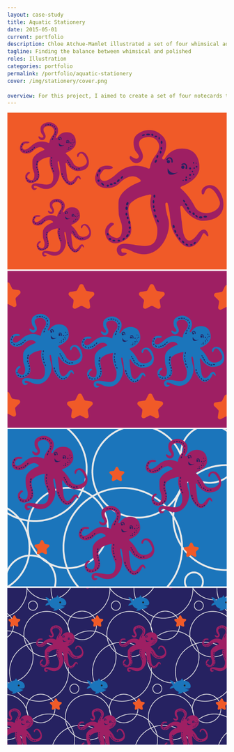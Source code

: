 ```yaml
---
layout: case-study
title: Aquatic Stationery
date: 2015-05-01
current: portfolio
description: Chloe Atchue-Mamlet illustrated a set of four whimsical aquatic-themed notecards with the goal of system unity.
tagline: Finding the balance between whimsical and polished
roles: Illustration
categories: portfolio
permalink: /portfolio/aquatic-stationery
cover: /img/stationery/cover.png

overview: For this project, I aimed to create a set of four notecards that were whimsical (but not juvenile) and that looked beautiful together as a cohesive system. I also wanted each one to build upon the previous by adding elements of the design.
---
```



<img class="half" src="/img/stationery/orange.png" alt="aquatic stationery">
<img class="half" src="/img/stationery/pink.png" alt="aquatic stationery">

<img class="half" src="/img/stationery/light-blue.png" alt="aquatic stationery">
<img class="half" src="/img/stationery/dark-blue.png" alt="aquatic stationery">
